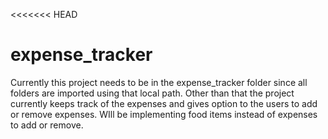 <<<<<<< HEAD
# expense_tracker

Currently this project needs to be in the expense_tracker folder since all folders are imported using that local path. Other than that the project currently keeps track of the expenses and gives option to the users to add or remove expenses. WIll be implementing food items instead of expenses to add or remove.

